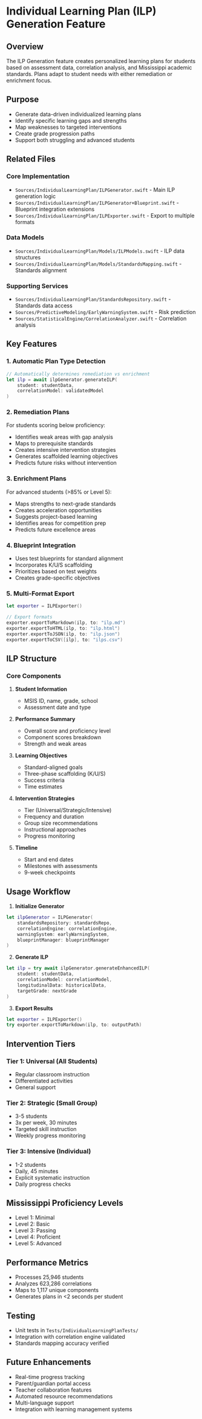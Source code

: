 # Individual Learning Plan (ILP) Generation Feature

## Overview
The ILP Generation feature creates personalized learning plans for students based on assessment data, correlation analysis, and Mississippi academic standards. Plans adapt to student needs with either remediation or enrichment focus.

## Purpose
- Generate data-driven individualized learning plans
- Identify specific learning gaps and strengths
- Map weaknesses to targeted interventions
- Create grade progression paths
- Support both struggling and advanced students

## Related Files

### Core Implementation
- `Sources/IndividualLearningPlan/ILPGenerator.swift` - Main ILP generation logic
- `Sources/IndividualLearningPlan/ILPGenerator+Blueprint.swift` - Blueprint integration extensions
- `Sources/IndividualLearningPlan/ILPExporter.swift` - Export to multiple formats

### Data Models
- `Sources/IndividualLearningPlan/Models/ILPModels.swift` - ILP data structures
- `Sources/IndividualLearningPlan/Models/StandardsMapping.swift` - Standards alignment

### Supporting Services
- `Sources/IndividualLearningPlan/StandardsRepository.swift` - Standards data access
- `Sources/PredictiveModeling/EarlyWarningSystem.swift` - Risk prediction
- `Sources/StatisticalEngine/CorrelationAnalyzer.swift` - Correlation analysis

## Key Features

### 1. Automatic Plan Type Detection
```swift
// Automatically determines remediation vs enrichment
let ilp = await ilpGenerator.generateILP(
    student: studentData,
    correlationModel: validatedModel
)
```

### 2. Remediation Plans
For students scoring below proficiency:
- Identifies weak areas with gap analysis
- Maps to prerequisite standards
- Creates intensive intervention strategies
- Generates scaffolded learning objectives
- Predicts future risks without intervention

### 3. Enrichment Plans
For advanced students (>85% or Level 5):
- Maps strengths to next-grade standards
- Creates acceleration opportunities
- Suggests project-based learning
- Identifies areas for competition prep
- Predicts future excellence areas

### 4. Blueprint Integration
- Uses test blueprints for standard alignment
- Incorporates K/U/S scaffolding
- Prioritizes based on test weights
- Creates grade-specific objectives

### 5. Multi-Format Export
```swift
let exporter = ILPExporter()

// Export formats
exporter.exportToMarkdown(ilp, to: "ilp.md")
exporter.exportToHTML(ilp, to: "ilp.html")
exporter.exportToJSON(ilp, to: "ilp.json")
exporter.exportToCSV([ilp], to: "ilps.csv")
```

## ILP Structure

### Core Components
1. **Student Information**
   - MSIS ID, name, grade, school
   - Assessment date and type

2. **Performance Summary**
   - Overall score and proficiency level
   - Component scores breakdown
   - Strength and weak areas

3. **Learning Objectives**
   - Standard-aligned goals
   - Three-phase scaffolding (K/U/S)
   - Success criteria
   - Time estimates

4. **Intervention Strategies**
   - Tier (Universal/Strategic/Intensive)
   - Frequency and duration
   - Group size recommendations
   - Instructional approaches
   - Progress monitoring

5. **Timeline**
   - Start and end dates
   - Milestones with assessments
   - 9-week checkpoints

## Usage Workflow

1. **Initialize Generator**
```swift
let ilpGenerator = ILPGenerator(
    standardsRepository: standardsRepo,
    correlationEngine: correlationEngine,
    warningSystem: earlyWarningSystem,
    blueprintManager: blueprintManager
)
```

2. **Generate ILP**
```swift
let ilp = try await ilpGenerator.generateEnhancedILP(
    student: studentData,
    correlationModel: correlationModel,
    longitudinalData: historicalData,
    targetGrade: nextGrade
)
```

3. **Export Results**
```swift
let exporter = ILPExporter()
try exporter.exportToMarkdown(ilp, to: outputPath)
```

## Intervention Tiers

### Tier 1: Universal (All Students)
- Regular classroom instruction
- Differentiated activities
- General support

### Tier 2: Strategic (Small Group)
- 3-5 students
- 3x per week, 30 minutes
- Targeted skill instruction
- Weekly progress monitoring

### Tier 3: Intensive (Individual)
- 1-2 students
- Daily, 45 minutes
- Explicit systematic instruction
- Daily progress checks

## Mississippi Proficiency Levels
- Level 1: Minimal
- Level 2: Basic
- Level 3: Passing
- Level 4: Proficient
- Level 5: Advanced

## Performance Metrics
- Processes 25,946 students
- Analyzes 623,286 correlations
- Maps to 1,117 unique components
- Generates plans in <2 seconds per student

## Testing
- Unit tests in `Tests/IndividualLearningPlanTests/`
- Integration with correlation engine validated
- Standards mapping accuracy verified

## Future Enhancements
- Real-time progress tracking
- Parent/guardian portal access
- Teacher collaboration features
- Automated resource recommendations
- Multi-language support
- Integration with learning management systems